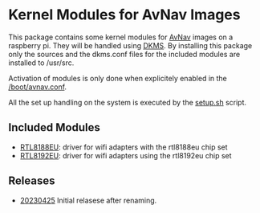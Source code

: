 Kernel Modules for AvNav Images
===============================
This package contains some kernel modules for [AvNav](https://www.wellenvogel.net/software/avnav/docs/install.html?lang=en#h2:AvNavImagesnamedHeadlessinthepast) images on a raspberry pi.
They will be handled using [DKMS](https://manpages.ubuntu.com/manpages/bionic/man8/dkms.8.html).
By installing this package only the sources and the dkms.conf files for the included modules are installed to /usr/src.

Activation of modules is only done when explicitely enabled in the [/boot/avnav.conf](https://www.wellenvogel.net/software/avnav/docs/install.html?lang=en#preparation).

All the set up handling on the system is executed by the [setup.sh](setup.sh) script.

Included Modules
----------------
  * [RTL8188EU](https://github.com/lwfinger/rtl8188eu/): driver for wifi adapters with the rtl8188eu chip set
  * [RTL8192EU](https://github.com/Mange/rtl8192eu-linux-driver): driver for wifi adapters using the rtl8192eu chip set

Releases
--------
  * [20230425](../../releases/tag/20230425)
    Initial relasese after renaming.  
